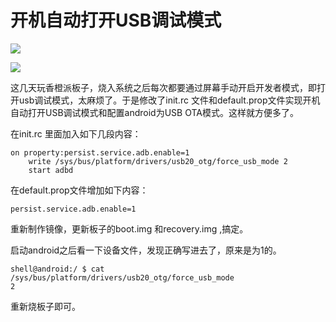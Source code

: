 # 开机自动打开USB调试模式

![](https://mmbiz.qpic.cn/mmbiz_gif/v67afFKwjvKcFRJuaYtJibZ6KAewovGdXMgQOz1eCttN2HbPc4xBWl9iavoyok3hxSh4PbWRMaWZIuJhbNlhibAlg/640?wx_fmt=gif)

![](https://ws1.sinaimg.cn/large/c0bee4a0gy1frh025esfvj20u00jhwfs.jpg)

这几天玩香橙派板子，烧入系统之后每次都要通过屏幕手动开启开发者模式，即打开usb调试模式，太麻烦了。于是修改了init.rc 文件和default.prop文件实现开机自动打开USB调试模式和配置android为USB OTA模式。这样就方便多了。
<!--more-->
在init.rc 里面加入如下几段内容：

```she
on property:persist.service.adb.enable=1  
    write /sys/bus/platform/drivers/usb20_otg/force_usb_mode 2  
    start adbd  
```

在default.prop文件增加如下内容：
```shell
persist.service.adb.enable=1  
```

重新制作镜像，更新板子的boot.img 和recovery.img ,搞定。

启动android之后看一下设备文件，发现正确写进去了，原来是为1的。
```shell
shell@android:/ $ cat /sys/bus/platform/drivers/usb20_otg/force_usb_mode 
2  
```

重新烧板子即可。